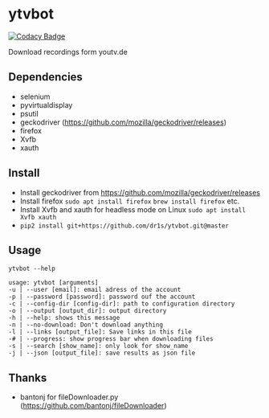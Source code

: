 # ytvbot

[![Codacy Badge](https://api.codacy.com/project/badge/Grade/c19662d802b14473b06a6db8b97f3950)](https://www.codacy.com/app/dr1s/ytvbot?utm_source=github.com&amp;utm_medium=referral&amp;utm_content=dr1s/ytvbot&amp;utm_campaign=Badge_Grade)

Download recordings form youtv.de

## Dependencies
* selenium
* pyvirtualdisplay
* psutil
* geckodriver (https://github.com/mozilla/geckodriver/releases)
* firefox
* Xvfb
* xauth

## Install
* Install geckodriver from https://github.com/mozilla/geckodriver/releases
* Install firefox
    `sudo apt install firefox`
    `brew install firefox`
    etc.
* Install Xvfb and xauth for headless mode on Linux
    `sudo apt install Xvfb xauth`
* `pip2 install git+https://github.com/dr1s/ytvbot.git@master`

## Usage
    ytvbot --help

    usage: ytvbot [arguments]
    -u | --user [email]: email adress of the account
    -p | --password [password]: password ouf the account
    -c | --config-dir [config-dir]: path to configuration directory
    -o | --output [output_dir]: output directory
    -h | --help: shows this message
    -n | --no-download: Don't download anything
    -l | --links [output_file]: Save links in this file
    -# | --progress: show progress bar when downloading files
    -s | --search [show_name]: only look for show_name
    -j | --json [output_file]: save results as json file


## Thanks

* bantonj for fileDownloader.py (https://github.com/bantonj/fileDownloader)

